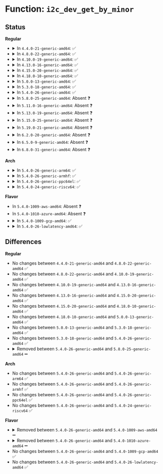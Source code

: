 # Function: <code>i2c_dev_get_by_minor</code>

## Status
<b>Regular</b>
<ul>
<li>
<details>
<summary>In <code>4.4.0-21-generic-amd64</code>: ✅</summary>

```c
struct i2c_dev * i2c_dev_get_by_minor(unsigned int index)
```

```json
{
  "name": "i2c_dev_get_by_minor",
  "collision_type": "Unique Static",
  "inline_type": "No",
  "funcs": [
    {
      "addr": 18446744071585651872,
      "name": "i2c_dev_get_by_minor",
      "external": false,
      "loc": "drivers/i2c/i2c-dev.c:56",
      "file": "drivers/i2c/i2c-dev.c",
      "inline": "seen, unknown",
      "caller_inline": [],
      "caller_func": [
        "drivers/i2c/i2c-dev.c:name_show",
        "drivers/i2c/i2c-dev.c:i2cdev_open"
      ]
    }
  ],
  "symbols": [
    {
      "addr": 18446744071585651872,
      "name": "i2c_dev_get_by_minor",
      "section": ".text",
      "bind": "STB_LOCAL",
      "size": 100
    }
  ]
}
```
</details>
</li>
<li>
<details>
<summary>In <code>4.8.0-22-generic-amd64</code>: ✅</summary>

```c
struct i2c_dev * i2c_dev_get_by_minor(unsigned int index)
```

```json
{
  "name": "i2c_dev_get_by_minor",
  "collision_type": "Unique Static",
  "inline_type": "No",
  "funcs": [
    {
      "addr": 18446744071586048560,
      "name": "i2c_dev_get_by_minor",
      "external": false,
      "loc": "drivers/i2c/i2c-dev.c:58",
      "file": "drivers/i2c/i2c-dev.c",
      "inline": "seen, unknown",
      "caller_inline": [],
      "caller_func": [
        "drivers/i2c/i2c-dev.c:name_show"
      ]
    }
  ],
  "symbols": [
    {
      "addr": 18446744071586048560,
      "name": "i2c_dev_get_by_minor",
      "section": ".text",
      "bind": "STB_LOCAL",
      "size": 103
    }
  ]
}
```
</details>
</li>
<li>
<details>
<summary>In <code>4.10.0-19-generic-amd64</code>: ✅</summary>

```c
struct i2c_dev * i2c_dev_get_by_minor(unsigned int index)
```

```json
{
  "name": "i2c_dev_get_by_minor",
  "collision_type": "Unique Static",
  "inline_type": "No",
  "funcs": [
    {
      "addr": 18446744071586246128,
      "name": "i2c_dev_get_by_minor",
      "external": false,
      "loc": "drivers/i2c/i2c-dev.c:58",
      "file": "drivers/i2c/i2c-dev.c",
      "inline": "seen, unknown",
      "caller_inline": [],
      "caller_func": [
        "drivers/i2c/i2c-dev.c:name_show"
      ]
    }
  ],
  "symbols": [
    {
      "addr": 18446744071586246128,
      "name": "i2c_dev_get_by_minor",
      "section": ".text",
      "bind": "STB_LOCAL",
      "size": 103
    }
  ]
}
```
</details>
</li>
<li>
<details>
<summary>In <code>4.13.0-16-generic-amd64</code>: ✅</summary>

```c
struct i2c_dev * i2c_dev_get_by_minor(unsigned int index)
```

```json
{
  "name": "i2c_dev_get_by_minor",
  "collision_type": "Unique Static",
  "inline_type": "No",
  "funcs": [
    {
      "addr": 18446744071586336080,
      "name": "i2c_dev_get_by_minor",
      "external": false,
      "loc": "drivers/i2c/i2c-dev.c:58",
      "file": "drivers/i2c/i2c-dev.c",
      "inline": "seen, unknown",
      "caller_inline": [],
      "caller_func": [
        "drivers/i2c/i2c-dev.c:name_show"
      ]
    }
  ],
  "symbols": [
    {
      "addr": 18446744071586336080,
      "name": "i2c_dev_get_by_minor",
      "section": ".text",
      "bind": "STB_LOCAL",
      "size": 100
    }
  ]
}
```
</details>
</li>
<li>
<details>
<summary>In <code>4.15.0-20-generic-amd64</code>: ✅</summary>

```c
struct i2c_dev * i2c_dev_get_by_minor(unsigned int index)
```

```json
{
  "name": "i2c_dev_get_by_minor",
  "collision_type": "Unique Static",
  "inline_type": "No",
  "funcs": [
    {
      "addr": 18446744071586800144,
      "name": "i2c_dev_get_by_minor",
      "external": false,
      "loc": "drivers/i2c/i2c-dev.c:59",
      "file": "drivers/i2c/i2c-dev.c",
      "inline": "seen, unknown",
      "caller_inline": [],
      "caller_func": [
        "drivers/i2c/i2c-dev.c:name_show"
      ]
    }
  ],
  "symbols": [
    {
      "addr": 18446744071586800144,
      "name": "i2c_dev_get_by_minor",
      "section": ".text",
      "bind": "STB_LOCAL",
      "size": 100
    }
  ]
}
```
</details>
</li>
<li>
<details>
<summary>In <code>4.18.0-10-generic-amd64</code>: ✅</summary>

```c
struct i2c_dev * i2c_dev_get_by_minor(unsigned int index)
```

```json
{
  "name": "i2c_dev_get_by_minor",
  "collision_type": "Unique Static",
  "inline_type": "No",
  "funcs": [
    {
      "addr": 18446744071587075072,
      "name": "i2c_dev_get_by_minor",
      "external": false,
      "loc": "drivers/i2c/i2c-dev.c:59",
      "file": "drivers/i2c/i2c-dev.c",
      "inline": "seen, unknown",
      "caller_inline": [],
      "caller_func": [
        "drivers/i2c/i2c-dev.c:name_show"
      ]
    }
  ],
  "symbols": [
    {
      "addr": 18446744071587075072,
      "name": "i2c_dev_get_by_minor",
      "section": ".text",
      "bind": "STB_LOCAL",
      "size": 100
    }
  ]
}
```
</details>
</li>
<li>
<details>
<summary>In <code>5.0.0-13-generic-amd64</code>: ✅</summary>

```c
struct i2c_dev * i2c_dev_get_by_minor(unsigned int index)
```

```json
{
  "name": "i2c_dev_get_by_minor",
  "collision_type": "Unique Static",
  "inline_type": "No",
  "funcs": [
    {
      "addr": 18446744071587235712,
      "name": "i2c_dev_get_by_minor",
      "external": false,
      "loc": "drivers/i2c/i2c-dev.c:59",
      "file": "drivers/i2c/i2c-dev.c",
      "inline": "seen, unknown",
      "caller_inline": [],
      "caller_func": [
        "drivers/i2c/i2c-dev.c:name_show"
      ]
    }
  ],
  "symbols": [
    {
      "addr": 18446744071587235712,
      "name": "i2c_dev_get_by_minor",
      "section": ".text",
      "bind": "STB_LOCAL",
      "size": 100
    }
  ]
}
```
</details>
</li>
<li>
<details>
<summary>In <code>5.3.0-18-generic-amd64</code>: ✅</summary>

```c
struct i2c_dev * i2c_dev_get_by_minor(unsigned int index)
```

```json
{
  "name": "i2c_dev_get_by_minor",
  "collision_type": "Unique Static",
  "inline_type": "No",
  "funcs": [
    {
      "addr": 18446744071587502032,
      "name": "i2c_dev_get_by_minor",
      "external": false,
      "loc": "drivers/i2c/i2c-dev.c:51",
      "file": "drivers/i2c/i2c-dev.c",
      "inline": "seen, unknown",
      "caller_inline": [],
      "caller_func": [
        "drivers/i2c/i2c-dev.c:name_show"
      ]
    }
  ],
  "symbols": [
    {
      "addr": 18446744071587502032,
      "name": "i2c_dev_get_by_minor",
      "section": ".text",
      "bind": "STB_LOCAL",
      "size": 91
    }
  ]
}
```
</details>
</li>
<li>
<details>
<summary>In <code>5.4.0-26-generic-amd64</code>: ✅</summary>

```c
struct i2c_dev * i2c_dev_get_by_minor(unsigned int index)
```

```json
{
  "name": "i2c_dev_get_by_minor",
  "collision_type": "Unique Static",
  "inline_type": "No",
  "funcs": [
    {
      "addr": 18446744071587705168,
      "name": "i2c_dev_get_by_minor",
      "external": false,
      "loc": "drivers/i2c/i2c-dev.c:51",
      "file": "drivers/i2c/i2c-dev.c",
      "inline": "seen, unknown",
      "caller_inline": [],
      "caller_func": [
        "drivers/i2c/i2c-dev.c:name_show"
      ]
    }
  ],
  "symbols": [
    {
      "addr": 18446744071587705168,
      "name": "i2c_dev_get_by_minor",
      "section": ".text",
      "bind": "STB_LOCAL",
      "size": 91
    }
  ]
}
```
</details>
</li>
<li>
<details>
<summary>In <code>5.8.0-25-generic-amd64</code>: Absent ❓</summary>

```json
{
  "name": "i2c_dev_get_by_minor",
  "collision_type": "Unique Static",
  "inline_type": "Full",
  "funcs": [
    {
      "addr": 18446744071588574162,
      "name": "i2c_dev_get_by_minor",
      "external": false,
      "loc": "drivers/i2c/i2c-dev.c:51",
      "file": "drivers/i2c/i2c-dev.c",
      "inline": "not declared, inlined",
      "caller_inline": [
        "drivers/i2c/i2c-dev.c:name_show"
      ],
      "caller_func": []
    }
  ],
  "symbols": []
}
```
</details>
</li>
<li>
<details>
<summary>In <code>5.11.0-16-generic-amd64</code>: Absent ❓</summary>

```json
{
  "name": "i2c_dev_get_by_minor",
  "collision_type": "Unique Static",
  "inline_type": "Full",
  "funcs": [
    {
      "addr": 18446744071588598242,
      "name": "i2c_dev_get_by_minor",
      "external": false,
      "loc": "drivers/i2c/i2c-dev.c:51",
      "file": "drivers/i2c/i2c-dev.c",
      "inline": "not declared, inlined",
      "caller_inline": [
        "drivers/i2c/i2c-dev.c:name_show"
      ],
      "caller_func": []
    }
  ],
  "symbols": []
}
```
</details>
</li>
<li>
<details>
<summary>In <code>5.13.0-19-generic-amd64</code>: Absent ❓</summary>

```json
{
  "name": "i2c_dev_get_by_minor",
  "collision_type": "Unique Static",
  "inline_type": "Full",
  "funcs": [
    {
      "addr": 18446744071588484146,
      "name": "i2c_dev_get_by_minor",
      "external": false,
      "loc": "drivers/i2c/i2c-dev.c:51",
      "file": "drivers/i2c/i2c-dev.c",
      "inline": "not declared, inlined",
      "caller_inline": [
        "drivers/i2c/i2c-dev.c:name_show"
      ],
      "caller_func": []
    }
  ],
  "symbols": []
}
```
</details>
</li>
<li>
<details>
<summary>In <code>5.15.0-25-generic-amd64</code>: Absent ❓</summary>

```json
{
  "name": "i2c_dev_get_by_minor",
  "collision_type": "Unique Static",
  "inline_type": "Full",
  "funcs": [
    {
      "addr": 18446744071589152530,
      "name": "i2c_dev_get_by_minor",
      "external": false,
      "loc": "drivers/i2c/i2c-dev.c:53",
      "file": "drivers/i2c/i2c-dev.c",
      "inline": "not declared, inlined",
      "caller_inline": [
        "drivers/i2c/i2c-dev.c:name_show"
      ],
      "caller_func": []
    }
  ],
  "symbols": []
}
```
</details>
</li>
<li>
<details>
<summary>In <code>5.19.0-21-generic-amd64</code>: Absent ❓</summary>

```json
{
  "name": "i2c_dev_get_by_minor",
  "collision_type": "Unique Static",
  "inline_type": "Full",
  "funcs": [
    {
      "addr": 18446744071590603654,
      "name": "i2c_dev_get_by_minor",
      "external": false,
      "loc": "drivers/i2c/i2c-dev.c:53",
      "file": "drivers/i2c/i2c-dev.c",
      "inline": "not declared, inlined",
      "caller_inline": [
        "drivers/i2c/i2c-dev.c:name_show"
      ],
      "caller_func": []
    }
  ],
  "symbols": []
}
```
</details>
</li>
<li>
<details>
<summary>In <code>6.2.0-20-generic-amd64</code>: Absent ❓</summary>

```json
{
  "name": "i2c_dev_get_by_minor",
  "collision_type": "Unique Static",
  "inline_type": "Full",
  "funcs": [
    {
      "addr": 18446744071592263286,
      "name": "i2c_dev_get_by_minor",
      "external": false,
      "loc": "drivers/i2c/i2c-dev.c:53",
      "file": "drivers/i2c/i2c-dev.c",
      "inline": "not declared, inlined",
      "caller_inline": [
        "drivers/i2c/i2c-dev.c:name_show"
      ],
      "caller_func": []
    }
  ],
  "symbols": []
}
```
</details>
</li>
<li>
<details>
<summary>In <code>6.5.0-9-generic-amd64</code>: Absent ❓</summary>

```json
{
  "name": "i2c_dev_get_by_minor",
  "collision_type": "Unique Static",
  "inline_type": "Full",
  "funcs": [
    {
      "addr": 18446744071592687583,
      "name": "i2c_dev_get_by_minor",
      "external": false,
      "loc": "drivers/i2c/i2c-dev.c:53",
      "file": "drivers/i2c/i2c-dev.c",
      "inline": "not declared, inlined",
      "caller_inline": [
        "drivers/i2c/i2c-dev.c:i2cdev_detach_adapter",
        "drivers/i2c/i2c-dev.c:name_show"
      ],
      "caller_func": []
    }
  ],
  "symbols": []
}
```
</details>
</li>
<li>
<details>
<summary>In <code>6.8.0-31-generic-amd64</code>: Absent ❓</summary>

```json
{
  "name": "i2c_dev_get_by_minor",
  "collision_type": "Unique Static",
  "inline_type": "Full",
  "funcs": [
    {
      "addr": 18446744071593433135,
      "name": "i2c_dev_get_by_minor",
      "external": false,
      "loc": "drivers/i2c/i2c-dev.c:53",
      "file": "drivers/i2c/i2c-dev.c",
      "inline": "not declared, inlined",
      "caller_inline": [
        "drivers/i2c/i2c-dev.c:i2cdev_detach_adapter",
        "drivers/i2c/i2c-dev.c:name_show"
      ],
      "caller_func": []
    }
  ],
  "symbols": []
}
```
</details>
</li>
</ul>
<b>Arch</b>
<ul>
<li>
<details>
<summary>In <code>5.4.0-26-generic-arm64</code>: ✅</summary>

```c
struct i2c_dev * i2c_dev_get_by_minor(unsigned int index)
```

```json
{
  "name": "i2c_dev_get_by_minor",
  "collision_type": "Unique Static",
  "inline_type": "No",
  "funcs": [
    {
      "addr": 18446603336500867648,
      "name": "i2c_dev_get_by_minor",
      "external": false,
      "loc": "drivers/i2c/i2c-dev.c:51",
      "file": "drivers/i2c/i2c-dev.c",
      "inline": "seen, unknown",
      "caller_inline": [],
      "caller_func": [
        "drivers/i2c/i2c-dev.c:name_show"
      ]
    }
  ],
  "symbols": [
    {
      "addr": 18446603336500867648,
      "name": "i2c_dev_get_by_minor",
      "section": ".text",
      "bind": "STB_LOCAL",
      "size": 216
    }
  ]
}
```
</details>
</li>
<li>
<details>
<summary>In <code>5.4.0-26-generic-armhf</code>: ✅</summary>

```c
struct i2c_dev * i2c_dev_get_by_minor(unsigned int index)
```

```json
{
  "name": "i2c_dev_get_by_minor",
  "collision_type": "Unique Static",
  "inline_type": "No",
  "funcs": [
    {
      "addr": 3233378144,
      "name": "i2c_dev_get_by_minor",
      "external": false,
      "loc": "drivers/i2c/i2c-dev.c:51",
      "file": "drivers/i2c/i2c-dev.c",
      "inline": "seen, unknown",
      "caller_inline": [],
      "caller_func": [
        "drivers/i2c/i2c-dev.c:name_show"
      ]
    }
  ],
  "symbols": [
    {
      "addr": 3233378144,
      "name": "i2c_dev_get_by_minor",
      "section": ".text",
      "bind": "STB_LOCAL",
      "size": 132
    }
  ]
}
```
</details>
</li>
<li>
<details>
<summary>In <code>5.4.0-26-generic-ppc64el</code>: ✅</summary>

```c
struct i2c_dev * i2c_dev_get_by_minor(unsigned int index)
```

```json
{
  "name": "i2c_dev_get_by_minor",
  "collision_type": "Unique Static",
  "inline_type": "No",
  "funcs": [
    {
      "addr": 13835058055294330688,
      "name": "i2c_dev_get_by_minor",
      "external": false,
      "loc": "drivers/i2c/i2c-dev.c:51",
      "file": "drivers/i2c/i2c-dev.c",
      "inline": "seen, unknown",
      "caller_inline": [],
      "caller_func": [
        "drivers/i2c/i2c-dev.c:name_show"
      ]
    }
  ],
  "symbols": [
    {
      "addr": 13835058055294330688,
      "name": "i2c_dev_get_by_minor",
      "section": ".text",
      "bind": "STB_LOCAL",
      "size": 256
    }
  ]
}
```
</details>
</li>
<li>
<details>
<summary>In <code>5.4.0-24-generic-riscv64</code>: ✅</summary>

```c
struct i2c_dev * i2c_dev_get_by_minor(unsigned int index)
```

```json
{
  "name": "i2c_dev_get_by_minor",
  "collision_type": "Unique Static",
  "inline_type": "No",
  "funcs": [
    {
      "addr": 18446743936277663800,
      "name": "i2c_dev_get_by_minor",
      "external": false,
      "loc": "drivers/i2c/i2c-dev.c:51",
      "file": "drivers/i2c/i2c-dev.c",
      "inline": "seen, unknown",
      "caller_inline": [],
      "caller_func": [
        "drivers/i2c/i2c-dev.c:name_show"
      ]
    }
  ],
  "symbols": [
    {
      "addr": 18446743936277663800,
      "name": "i2c_dev_get_by_minor",
      "section": ".text",
      "bind": "STB_LOCAL",
      "size": 158
    }
  ]
}
```
</details>
</li>
</ul>
<b>Flavor</b>
<ul>
<li>
In <code>5.4.0-1009-aws-amd64</code>: Absent ❓
</li>
<li>
In <code>5.4.0-1010-azure-amd64</code>: Absent ❓
</li>
<li>
<details>
<summary>In <code>5.4.0-1009-gcp-amd64</code>: ✅</summary>

```c
struct i2c_dev * i2c_dev_get_by_minor(unsigned int index)
```

```json
{
  "name": "i2c_dev_get_by_minor",
  "collision_type": "Unique Static",
  "inline_type": "No",
  "funcs": [
    {
      "addr": 18446744071587656416,
      "name": "i2c_dev_get_by_minor",
      "external": false,
      "loc": "drivers/i2c/i2c-dev.c:51",
      "file": "drivers/i2c/i2c-dev.c",
      "inline": "seen, unknown",
      "caller_inline": [],
      "caller_func": [
        "drivers/i2c/i2c-dev.c:name_show"
      ]
    }
  ],
  "symbols": [
    {
      "addr": 18446744071587656416,
      "name": "i2c_dev_get_by_minor",
      "section": ".text",
      "bind": "STB_LOCAL",
      "size": 91
    }
  ]
}
```
</details>
</li>
<li>
<details>
<summary>In <code>5.4.0-26-lowlatency-amd64</code>: ✅</summary>

```c
struct i2c_dev * i2c_dev_get_by_minor(unsigned int index)
```

```json
{
  "name": "i2c_dev_get_by_minor",
  "collision_type": "Unique Static",
  "inline_type": "No",
  "funcs": [
    {
      "addr": 18446744071587766288,
      "name": "i2c_dev_get_by_minor",
      "external": false,
      "loc": "drivers/i2c/i2c-dev.c:51",
      "file": "drivers/i2c/i2c-dev.c",
      "inline": "seen, unknown",
      "caller_inline": [],
      "caller_func": [
        "drivers/i2c/i2c-dev.c:name_show"
      ]
    }
  ],
  "symbols": [
    {
      "addr": 18446744071587766288,
      "name": "i2c_dev_get_by_minor",
      "section": ".text",
      "bind": "STB_LOCAL",
      "size": 95
    }
  ]
}
```
</details>
</li>
</ul>

## Differences
<b>Regular</b>
<ul>
<li>
No changes between <code>4.4.0-21-generic-amd64</code> and <code>4.8.0-22-generic-amd64</code> ✅
</li>
<li>
No changes between <code>4.8.0-22-generic-amd64</code> and <code>4.10.0-19-generic-amd64</code> ✅
</li>
<li>
No changes between <code>4.10.0-19-generic-amd64</code> and <code>4.13.0-16-generic-amd64</code> ✅
</li>
<li>
No changes between <code>4.13.0-16-generic-amd64</code> and <code>4.15.0-20-generic-amd64</code> ✅
</li>
<li>
No changes between <code>4.15.0-20-generic-amd64</code> and <code>4.18.0-10-generic-amd64</code> ✅
</li>
<li>
No changes between <code>4.18.0-10-generic-amd64</code> and <code>5.0.0-13-generic-amd64</code> ✅
</li>
<li>
No changes between <code>5.0.0-13-generic-amd64</code> and <code>5.3.0-18-generic-amd64</code> ✅
</li>
<li>
No changes between <code>5.3.0-18-generic-amd64</code> and <code>5.4.0-26-generic-amd64</code> ✅
</li>
<li>
<details>
<summary>Removed between <code>5.4.0-26-generic-amd64</code> and <code>5.8.0-25-generic-amd64</code> ➖</summary>

```c
struct i2c_dev * i2c_dev_get_by_minor(unsigned int index)
```
</details>
</li>
</ul>
<b>Arch</b>
<ul>
<li>
No changes between <code>5.4.0-26-generic-amd64</code> and <code>5.4.0-26-generic-arm64</code> ✅
</li>
<li>
No changes between <code>5.4.0-26-generic-amd64</code> and <code>5.4.0-26-generic-armhf</code> ✅
</li>
<li>
No changes between <code>5.4.0-26-generic-amd64</code> and <code>5.4.0-26-generic-ppc64el</code> ✅
</li>
<li>
No changes between <code>5.4.0-26-generic-amd64</code> and <code>5.4.0-24-generic-riscv64</code> ✅
</li>
</ul>
<b>Flavor</b>
<ul>
<li>
<details>
<summary>Removed between <code>5.4.0-26-generic-amd64</code> and <code>5.4.0-1009-aws-amd64</code> ➖</summary>

```c
struct i2c_dev * i2c_dev_get_by_minor(unsigned int index)
```
</details>
</li>
<li>
<details>
<summary>Removed between <code>5.4.0-26-generic-amd64</code> and <code>5.4.0-1010-azure-amd64</code> ➖</summary>

```c
struct i2c_dev * i2c_dev_get_by_minor(unsigned int index)
```
</details>
</li>
<li>
No changes between <code>5.4.0-26-generic-amd64</code> and <code>5.4.0-1009-gcp-amd64</code> ✅
</li>
<li>
No changes between <code>5.4.0-26-generic-amd64</code> and <code>5.4.0-26-lowlatency-amd64</code> ✅
</li>
</ul>
